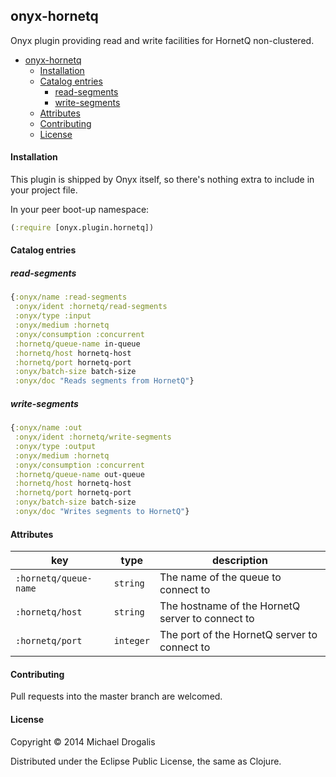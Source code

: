 ## onyx-hornetq

Onyx plugin providing read and write facilities for HornetQ non-clustered.

<!-- START doctoc generated TOC please keep comment here to allow auto update -->
<!-- DON'T EDIT THIS SECTION, INSTEAD RE-RUN doctoc TO UPDATE -->

- [onyx-hornetq](#onyx-hornetq)
    - [Installation](#installation)
    - [Catalog entries](#catalog-entries)
      - [read-segments](#read-segments)
      - [write-segments](#write-segments)
    - [Attributes](#attributes)
    - [Contributing](#contributing)
    - [License](#license)

<!-- END doctoc generated TOC please keep comment here to allow auto update -->

#### Installation

This plugin is shipped by Onyx itself, so there's nothing extra to include in your project file.

In your peer boot-up namespace:

```clojure
(:require [onyx.plugin.hornetq])
```

#### Catalog entries

##### read-segments

```clojure
{:onyx/name :read-segments
 :onyx/ident :hornetq/read-segments
 :onyx/type :input
 :onyx/medium :hornetq
 :onyx/consumption :concurrent
 :hornetq/queue-name in-queue
 :hornetq/host hornetq-host
 :hornetq/port hornetq-port
 :onyx/batch-size batch-size
 :onyx/doc "Reads segments from HornetQ"}
```

##### write-segments

```clojure
{:onyx/name :out
 :onyx/ident :hornetq/write-segments
 :onyx/type :output
 :onyx/medium :hornetq
 :onyx/consumption :concurrent
 :hornetq/queue-name out-queue
 :hornetq/host hornetq-host
 :hornetq/port hornetq-port
 :onyx/batch-size batch-size
 :onyx/doc "Writes segments to HornetQ"}
```

#### Attributes

|key                     | type      | description
|------------------------|-----------|------------
|`:hornetq/queue-name`   | `string`  | The name of the queue to connect to
|`:hornetq/host`         | `string`  | The hostname of the HornetQ server to connect to
|`:hornetq/port`         | `integer` | The port of the HornetQ server to connect to

#### Contributing

Pull requests into the master branch are welcomed.

#### License

Copyright © 2014 Michael Drogalis

Distributed under the Eclipse Public License, the same as Clojure.
